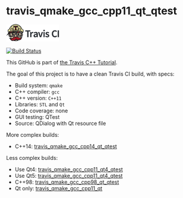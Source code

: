 # travis_qmake_gcc_cpp11_qt_qtest

[![Travis CI logo](TravisCI.png)](https://travis-ci.org)

[![Build Status](https://travis-ci.org/richelbilderbeek/travis_qmake_gcc_cpp11_qt_qtest.svg?branch=master)](https://travis-ci.org/richelbilderbeek/travis_qmake_gcc_cpp11_qt_qtest)

This GitHub is part of [the Travis C++ Tutorial](https://github.com/richelbilderbeek/travis_cpp_tutorial).

The goal of this project is to have a clean Travis CI build, with specs:
 * Build system: `qmake`
 * C++ compiler: `gcc`
 * C++ version: `C++11`
 * Libraries: `STL` and `Qt`
 * Code coverage: none
 * GUI testing: QTest
 * Source: QDialog with Qt resource file

More complex builds:
 * C++14: [travis_qmake_gcc_cpp14_qt_qtest](https://www.github.com/richelbilderbeek/travis_qmake_gcc_cpp14_qt_qtest)

Less complex builds:
 * Use Qt4: [travis_qmake_gcc_cpp11_qt4_qtest](https://www.github.com/richelbilderbeek/travis_qmake_gcc_cpp11_qt4_qtest)
 * Use Qt5: [travis_qmake_gcc_cpp11_qt4_qtest](https://www.github.com/richelbilderbeek/travis_qmake_gcc_cpp11_qt5_qtest)
 * C++98: [travis_qmake_gcc_cpp98_qt_qtest](https://www.github.com/richelbilderbeek/travis_qmake_gcc_cpp98_qt_qtest)
 * Qt only: [travis_qmake_gcc_cpp11_qt](https://www.github.com/richelbilderbeek/travis_qmake_gcc_cpp11_qt)
